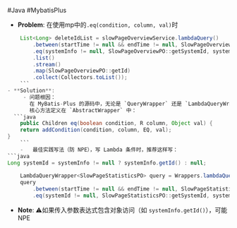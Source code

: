 #Java #MybatisPlus

- **Problem**: 在使用mp中的`.eq(condition, column, val)`时
```java
	List<Long> deleteIdList = slowPageOverviewService.lambdaQuery()  
		.between(startTime != null && endTime != null, SlowPageOverviewPO::getCreateTime, startTime, endTime)  
		.eq(systemInfo != null, SlowPageOverviewPO::getSystemId, systemInfo.getId())  
		.list()  
		.stream()  
		.map(SlowPageOverviewPO::getId)  
		.collect(Collectors.toList());
	```
- **Solution**:
	 - 问题根因：
	   在 MyBatis-Plus 的源码中，无论是 `QueryWrapper` 还是 `LambdaQueryWrapper`，它们都继承自 `AbstractWrapper`。  
	   核心方法定义在 `AbstractWrapper` 中：
  ```java
	public Children eq(boolean condition, R column, Object val) {
    return addCondition(condition, column, EQ, val);
}
	```
	-   最佳实践写法（防 NPE），写 Lambda 条件时，推荐这样写：
```java
Long systemId = systemInfo != null ? systemInfo.getId() : null;
	
	LambdaQueryWrapper<SlowPageStatisticsPO> query = Wrappers.lambdaQuery();
	query
	    .between(startTime != null && endTime != null, SlowPageStatisticsPO::getCreateTime, startTime, endTime)
	    .eq(systemId != null, SlowPageStatisticsPO::getSystemId, systemId);
```
- **Note**: ⚠️如果传入参数表达式包含对象访问（如 `systemInfo.getId()`），可能 NPE

